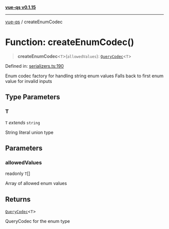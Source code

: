 [**vue-qs v0.1.15**](../README.md)

***

[vue-qs](../README.md) / createEnumCodec

# Function: createEnumCodec()

> **createEnumCodec**\<`T`\>(`allowedValues`): [`QueryCodec`](../type-aliases/QueryCodec.md)\<`T`\>

Defined in: [serializers.ts:190](https://github.com/iamsomraj/vue-qs/blob/2515abe5c25afff0f87351153aa1684c958bdf3f/src/serializers.ts#L190)

Enum codec factory for handling string enum values
Falls back to first enum value for invalid inputs

## Type Parameters

### T

`T` *extends* `string`

String literal union type

## Parameters

### allowedValues

readonly `T`[]

Array of allowed enum values

## Returns

[`QueryCodec`](../type-aliases/QueryCodec.md)\<`T`\>

QueryCodec for the enum type
